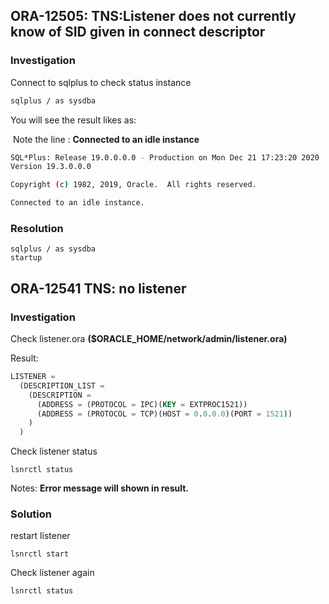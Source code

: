 ## ORA-12505: TNS:Listener does not currently know of SID given in connect descriptor

### Investigation

Connect to sqlplus to check status instance

```sh
sqlplus / as sysdba
```

You will see the result likes as: 

​	Note the line : **Connected to an idle instance**

```sh
SQL*Plus: Release 19.0.0.0.0 - Production on Mon Dec 21 17:23:20 2020
Version 19.3.0.0.0

Copyright (c) 1982, 2019, Oracle.  All rights reserved.

Connected to an idle instance.
```

### Resolution

```
sqlplus / as sysdba
startup
```



## ORA-12541 TNS: no listener

### Investigation

Check listener.ora **($ORACLE_HOME/network/admin/listener.ora)**

Result:

```sql
LISTENER =
  (DESCRIPTION_LIST =
    (DESCRIPTION =
      (ADDRESS = (PROTOCOL = IPC)(KEY = EXTPROC1521))
      (ADDRESS = (PROTOCOL = TCP)(HOST = 0.0.0.0)(PORT = 1521))
    )
  )
```

Check listener status

```shell
lsnrctl status
```

Notes: **Error message will shown in result.**

### Solution

restart listener

```shell
lsnrctl start
```

Check listener again

```shell
lsnrctl status
```

